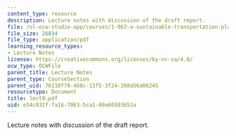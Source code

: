 ```yaml
---
content_type: resource
description: Lecture notes with discussion of the draft report.
file: /ol-ocw-studio-app/courses/1-963-a-sustainable-transportation-plan-for-mit-spring-2007/e54c032ffa1670635ca109a66503651a_lect9.pdf
file_size: 26834
file_type: application/pdf
learning_resource_types:
- Lecture Notes
license: https://creativecommons.org/licenses/by-nc-sa/4.0/
ocw_type: OCWFile
parent_title: Lecture Notes
parent_type: CourseSection
parent_uid: 76110f79-4b8c-13f5-3f24-388a56a06245
resourcetype: Document
title: lect9.pdf
uid: e54c032f-fa16-7063-5ca1-09a66503651a
---
```

Lecture notes with discussion of the draft report.